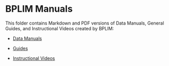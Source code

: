 # BPLIM Manuals

This folder contains Markdown and PDF versions of Data Manuals, General Guides, and Instructional Videos created by BPLIM:

- [Data Manuals](https://github.com/BPLIM/Manuals/tree/master/Data)

- [Guides](https://github.com/BPLIM/Manuals/tree/master/Guides)

- [Instructional Videos](https://bplim.github.io/Manuals)

